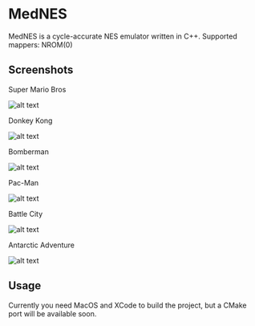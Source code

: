 # MedNES
MedNES is a cycle-accurate NES emulator written in C++.
Supported mappers: NROM(0)

## Screenshots

Super Mario Bros

![alt text](https://github.com/wpmed92/MedNES/blob/master/screenshots/Super%20Mario%20Bros.png)

Donkey Kong

![alt text](https://github.com/wpmed92/MedNES/blob/master/screenshots/Donkey%20Kong.png)

Bomberman

![alt text](https://github.com/wpmed92/MedNES/blob/master/screenshots/Bomberman.png)

Pac-Man

![alt text](https://github.com/wpmed92/MedNES/blob/master/screenshots/Pac-Man.png)

Battle City

![alt text](https://github.com/wpmed92/MedNES/blob/master/screenshots/Battle%20City.png)

Antarctic Adventure

![alt text](https://github.com/wpmed92/MedNES/blob/master/screenshots/Antarctic%20Adventure.png)

## Usage

Currently you need MacOS and XCode to build the project, but a CMake port will be available soon. 
